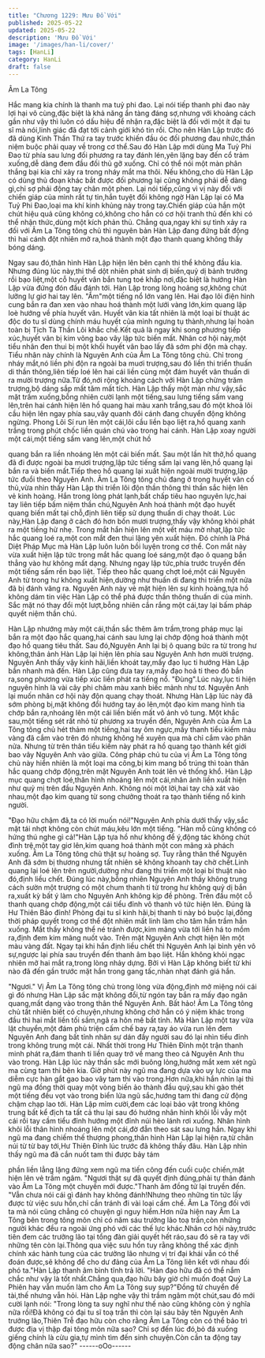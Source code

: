 ```yaml
---
title: "Chương 1229: Mưu Đồ Với"
published: 2025-05-22
updated: 2025-05-22
description: 'Mưu Đồ Với'
image: '/images/han-li/cover/'
tags: [HanLi]
category: HanLi
draft: false
---
```


Âm La Tông

Hắc mang kia chính là thanh ma tuỷ phi đao.
Lại nói tiếp thanh phi đao này lợi hại vô cùng,đặc biệt là khả năng
ẩn tàng đáng sợ,nhưng với khoảng cách gần như vậy thì luôn có
dấu hiệu để nhận ra,đặc biệt là đối với một ít đại tu sĩ mà nói,linh
giác đã đạt tới cảnh giới khó tin rồi.
Cho nên Hàn Lập trước đó đã dùng Kinh Thần Thứ ra tay trước
khiến đầu óc đối phương đau nhức,thần niệm buộc phải quay về
trong cơ thể.Sau đó Hàn Lập mới dùng Ma Tuỷ Phi Đao từ phía
sau lưng đối phương ra tay đánh lén,yên lặng bay đến cổ trảm
xuống,dễ dàng đem đầu đối thủ gỡ xuống.
Chỉ có thể nói một màn phân thắng bại kia chỉ xảy ra trong nháy
mắt ma thôi.
Nếu không,cho dù Hàn Lập có dùng thủ đoạn khác bắt được đối
phương lại cũng không phải dễ dàng gì,chỉ sợ phải động tay chân
một phen.
Lại nói tiếp,cũng vì vị này đối với chiến giáp của mình rất tự
tin,hắn tuyệt đối không ngờ Hàn Lập lại có Ma Tuỷ Phi Đao,loại
ma khí kinh khủng này trong tay.Chiến giáp của hắn một chút hiệu
quả cũng không có,không cho hắn có cơ hội tranh thủ đến khi có
thể nhận thức,dùng một kích phản thủ.
Chẳng qua,ngay khi sự tình xảy ra đối với Âm La Tông tông chủ
thì nguyên bản Hàn Lập đang đứng bất động thì hai cánh đột
nhiên mở ra,hoá thành một đạo thanh quang không thấy bóng
dáng.

Ngay sau đó,thân hình Hàn Lập hiện lên bên cạnh thi thể không
đầu kia.
Nhưng đúng lúc này,thi thể dột nhiên phát sinh dị biến,quỷ dị bảnh
trướng rồi bạo liệt,một cỗ huyết vân bắn tung toé khắp nơi,đặc
biệt là hướng Hàn Lập vừa đứng đón đầu đánh tới.
Hàn Lập trong lòng hoảng sợ,không chút lưỡng lự giơ hai tay lên.
"Ầm"một tiếng nổ lớn vang lên.
Hai đạo lôi điện hình cung bắn ra đan xen vào nhau hoá thành
một lưới vàng lớn,kim quang lập loè hướng về phía huyết vân.
Huyết vân kia tất nhiên là một loại bí thuật ác độc do tu sĩ dùng
chính máu huyết của mình ngưng tụ thành,nhưng lại hoàn toàn bị
Tịch Tà Thần Lôi khắc chế.Kết quả là ngay khi song phương tiếp
xúc,huyết vân bị kim võng bao vây lập tức biến mất.
Nhân cơ hội này,một tiểu nhân đen thui bị một khối huyết vân bao
lấy đã sớm phi độn mà chạy.
Tiểu nhân này chính là Nguyên Anh của Âm La Tông tông chủ.
Chỉ trong nháy mắt,nó liền phi độn ra ngoài ba muơi trượng,sau
đó liền thi triển thuấn di thần thông,liên tiếp loé lên hai cái liền
cùng một đám huyết vân thuấn di ra mười trượng nữa.Từ đó,nới
rộng khoảng cách với Hàn Lập chừng trăm trượng,bộ dáng sắp
mất tăm mất tích.
Hàn Lập thấy một màn như vậy,sắc mặt trầm xuống,bỗng nhiên
cười lạnh một tiếng,sau lưng tiếng sấm vang lên,trên hai cánh
hiện lên hồ quang hai màu xanh trắng,sau đó một khoả lôi cầu
hiện lên ngay phía sau,vây quanh đôi cánh đang chuyển động
không ngừng.
Phong Lôi Sí run lên một cái,lôi cầu liền bạo liệt ra,hồ quang xanh
trắng trong phút chốc liền quán chú vào trong hai cánh.
Hàn Lập xoay người một cái,một tiếng sấm vang lên,một chút hồ

quang bắn ra liền nhoáng lên một cái biến mất.
Sau một lần hít thở,hồ quang đã đi được ngoài ba mươi
trượng,lập tức tiếng sấm lại vang lên,hồ quang lại bắn ra và biến
mất.Tiếp theo hồ quang lại xuất hiện ngoài mười trượng,lập tức
đuổi theo Nguyên Anh.
Âm La Tông tông chủ đang ở trong huyết vân cố thủ,vừa nhìn
thấy Hàn Lập thi triển lôi độn thần thông thì thần sắc hiện lên vẻ
kinh hoàng.
Hắn trong lòng phát lạnh,bất chấp tiêu hao nguyên lực,hai tay liên
tiếp bấm niệm thần chú,Nguyên Anh hoá thành một đạo huyết
quang biến mất tại chỗ,định liên tiếp sử dụng thuấn di chạy thoát.
Lúc này,Hàn Lập đang ở cách đó hơn bốn mươi trượng,thấy vậy
không khỏi phát ra một tiềng hừ nhẹ.
Trong mắt hắn hiện lên một vết máu mờ nhạt,lập tức hắc quang
loé ra,một con mắt đen thui lặng yên xuất hiện.
Đó chính là Phá Diệt Pháp Mục mà Hàn Lập luôn luôn bồi luyện
trong cơ thể.
Con mắt này vừa xuất hiện lập tức trong mắt hắc quang loé
sáng,một đạo ô quang bắn thẳng vào hư không mất dạng.
Nhưng ngay lập tức,phía trước truyền đến một tiếng sấm rền bạo
liệt.
Tiếp theo hắc quang chợt loé,một cái Nguyên Anh từ trong hư
không xuất hiện,dường như thuấn di đang thi triển một nửa đã bị
đánh văng ra.
Nguyên Anh này vẻ mặt hiện lên sự kinh hoàng,tựa hồ không
dám tin việc Hàn Lập có thể phá được thần thông thuấn di của
mình.
Sắc mặt nó thay đổi một lượt,bỗng nhiên cắn rắng một cái,tay lại
bấm pháp quyết niệm thần chú.

Hàn Lập nhướng mày một cái,thần sắc thêm âm trầm,trong pháp
mục lại bắn ra một đạo hắc quang,hai cánh sau lưng lại chớp
động hoá thành một đạo hồ quang tiêu thất.
Sau đó,Nguyên Anh lại bị ô quang bức ra từ trong hư không,thân
ảnh Hàn Lập lại hiện lên phía sau Nguyên Anh hơn mười trượng.
Nguyên Anh thấy vậy kinh hãi,liền khoát tay,mấy đạo lục ti hướng
Hàn Lập bắn nhanh mà đến.
Hàn Lập cũng đưa tay ra,mấy đạo hoả ti theo đó bắn ra,song
phương vừa tiếp xúc liền phát ra tiếng nổ. "Đùng".Lúc này,lục ti
hiện nguyên hình là vài cây phi châm màu xanh biếc mảnh như
tơ.
Nguyên Anh lại muốn nhân cơ hội này độn quang chạy thoát.
Nhưng Hàn Lập lúc này đã sớm phòng bị,mặt không đổi hướng
tay áo lên,một đạo kim mang hình tia chớp bắn ra,nhoáng lên một
cái liền biến mất vô ảnh vô tung.
Một khắc sau,một tiếng sét rất nhỏ từ phương xa truyền đến,
Nguyên Anh của Âm La Tông tông chủ hét thảm một tiếng,hai tay
ôm ngực,mấy thanh tiểu kiếm màu vàng đã cắm vào trên đó
nhưng không hề xuyên qua mà chỉ cắm vào phân nửa.
Nhưng từ trên thân tiểu kiếm này phát ra hồ quang tạo thành kết
giới bao vây Nguyên Anh vào giữa.
Công pháp chủ tu của vị Âm La Tông tông chủ này hiển nhiên là
một loại ma công,bị kim mang bổ trúng thì toàn thân hắc quang
chớp động,trên mặt Nguyên Anh toát lên vẻ thống khổ.
Hàn Lập mục quang chợt loé,thân hình nhoáng lên một cái,nhân
ảnh liền xuất hiện như quỷ mị trên đầu Nguyên Anh.
Không nói một lời,hai tay chà xát vào nhau,một đạo kim quang từ
song chưởng thoát ra tạo thành tiếng nổ kinh người.

"Đạo hữu chậm đã,ta có lời muốn nói!"Nguyên Anh phía dưới
thấy vậy,sắc mặt tái nhợt không còn chút máu,kêu lớn một tiếng.
"Hàn mỗ cũng không có hứng thú nghe gì cả!"Hàn Lập tựa hồ
như không để ý,động tác không chút đình trệ,một tay giơ lên,kim
quang hoá thành một con mãng xà phách xuống.
Âm La Tông tông chủ thật sự hoảng sợ.
Tuy rằng thân thể Nguyên Anh đã sớm bị thương nhưng tất nhiên
sẽ không khoanh tay chờ chết.Linh quang lại loé lên trên
người,dường như đang thi triển một loại bí thuật nào đó,định liều
chết.
Đúng lúc này,bỗng nhiên Nguyên Anh thấy không trung cách
sườn một trượng có một chum thanh ti từ trong hư không quỷ dị
bắn ra,xuất kỳ bất ý làm cho Nguyên Anh không kịp đề phòng.
Trên đầu một cỗ thanh quang chớp động,một cái tiểu đỉnh vô
thanh vô tức hiện lên.
Đúng là Hư Thiên Bảo đỉnh!
Phòng đại tu sĩ kinh hãi,bị thanh ti này bó buộc lại,đồng thời pháp
quyết trong cơ thể đột nhiên mất linh làm cho tâm hắn trầm hẳn
xuống.
Mắt thấy không thể né tránh được,kim mãng vừa tới liền há to
mồm ra,định đem kim mãng nuốt vào.
Trên mặt Nguyên Anh chợt hiện lên một màu vàng đất.
Ngay tại khi hắn định liều chết thì Nguyên Anh lại bình yên vô
sự,ngược lại phía sau truyền đến thanh âm bạo liệt.
Hắn không khỏi ngạc nhiên mở hai mắt ra,trong lòng nhảy dựng.
Bởi vì Hàn Lập không biết từ khi nào đã đến gần trước mặt hắn
trong gang tấc,nhàn nhạt đánh giá hắn.

"Ngươi."
Vị Âm La Tông tông chủ trong lòng vừa động,định mở miệng nói
cái gì đó nhưng Hàn Lập sắc mặt không đổi,từ ngón tay bắn ra
mấy đạo ngân quang,mất dạng vào trong thân thể Nguyên Anh.
Bất hảo!
Âm La Tông tông chủ tất nhiên biết có chuyện,nhưng không chờ
hắn có ý niệm khác trong đầu thì hai mắt liền tối sầm,ngã ra hôn
mê bất tỉnh.
Mà Hàn Lập một tay vừa lật chuyển,một đám phù triện cấm chế
bay ra,tay áo vừa run lên đem Nguyên Anh đang bất tỉnh nhân sự
dán đầy người sau đó lại nhìn tiểu đỉnh trong không trung một cái.
Nhất thời trong Hư Thiên Đỉnh một trận thanh minh phát ra,đám
thanh ti liền quay trở về mang theo cả Nguyên Anh thu vào trong.
Hàn Lập lúc này thần sắc mới buông lỏng,hướng mắt xem xét
ngũ ma cùng tam thi bên kia.
Giờ phút này ngũ ma đang dựa vào uy lực của ma diễm cực hàn
gắt gao bao vây tam thi vào trong.Hơn nữa,khi hắn nhìn lại thì
ngũ ma đồng thời quay một vòng biến ảo thành đầu quỷ,sau khi
gào thét một tiếng đều vọt vào trong biển lửa ngũ sắc,hướng tam
thi đang cử động chậm chạp lao tới.
Hàn Lập mỉm cười,đem các loại bảo vật trong không trung bất kể
địch ta tất cả thu lại sau đó hướng nhân hình khôi lỗi vẫy một cái
rồi tay cầm tiểu đỉnh hướng một đỉnh núi hẻo lánh rơi xuống.
Nhân hình khôi lỗi thân hình nhoáng lên một cái,đờ đẫn theo sát
sau lưng hắn.
Ngay khi ngũ ma đang chiếm thế thượng phong,thân hình Hàn
Lập lại hiện ra,từ chân núi từ từ bay tới,Hư Thiên Đỉnh lúc trước
đã không thấy đâu.
Hàn Lập nhìn thấy ngũ ma đã cắn nuốt tam thi được bảy tám

phần liền lẳng lặng đứng xem ngũ ma tiến công đến cuối cuộc
chiến,mặt hiện lên vẻ trầm ngâm.
"Ngươi thật sự đã quyết định đúng,phải tự thân đánh vào Âm La
Tông một chuyến mới được."Thanh âm đồng tử lại truyền đến.
"Vẫn chưa nói cái gì đánh hay không đánh!Nhưng theo những tin
tức lấy được từ việc sưu hồn,chỉ cần tránh đi vài loại cấm chế. Âm
La Tông đối với ta mà nói cũng chẳng có chuyện gì nguy
hiểm.Hơn nữa hiện nay Âm La Tông bên trong tông môn chỉ có
năm sáu trưởng lão toạ trấn,còn những người khác đều ra ngoài
ứng phó với các thế lực khác.Nhân cơ hội này,trước tiên đem các
trưởng lão tại tổng đàn giải quyết hết ráo,sau đó sẽ ra tay với
những tên còn lại.Thông qua việc sưu hồn tuy rằng không thể xác
định chính xác hành tung của các trưởng lão nhưng vị trí đại khái
vẫn có thể đoán được,sẽ không để cho dư đảng của Âm La Tông
liên kết với nhau đối phó ta."Hàn Lập thanh âm bình tĩnh trả lời.
"Hàn đạo hữu đã có thể nắm chắc như vậy là tốt nhất.Chẳng
qua,đạo hữu bây giờ chỉ muốn đoạt Quỷ La Phiên hay vẫn muốn
làm cho Âm La Tông suy sụp?"Đồng tử chuyển đề tài,thế nhưng
vẫn hỏi.
Hàn Lập nghe vậy thì trầm ngâm một chút,sau đó mới cười lạnh
nói: "Trong lòng ta suy nghĩ như thế nào cũng không còn ý nghĩa
nữa rồi!Đã không có đại tu sĩ toạ trấn thì còn lại sáu bảy tên
Nguyên Anh trưởng lão,Thiên Trễ đạo hữu còn cho rằng Âm La
Tông còn có thể bảo trì được địa vị thập đại tông môn nữa sao?
Chỉ sợ đến lúc đó,bỏ đá xuống giếng chính là cừu gia,tự mình tìm
đến sinh chuyện.Còn cần ta động tay động chân nữa sao?"
------oOo------
